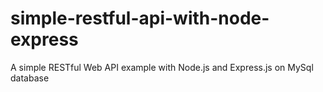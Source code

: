 # simple-restful-api-with-node-express
A simple RESTful Web API example with Node.js and Express.js on MySql  database
